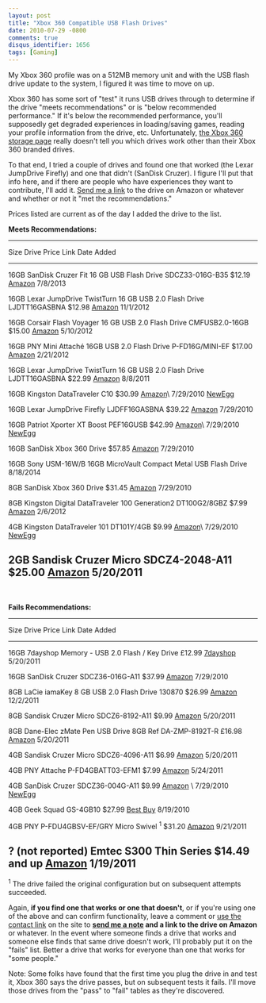```yaml
---
layout: post
title: "Xbox 360 Compatible USB Flash Drives"
date: 2010-07-29 -0800
comments: true
disqus_identifier: 1656
tags: [Gaming]
---
```

My Xbox 360 profile was on a 512MB memory unit and with the USB flash
drive update to the system, I figured it was time to move on up.

Xbox 360 has some sort of "test" it runs USB drives through to determine
if the drive "meets recommendations" or is "below recommended
performance." If it's below the recommended performance, you'll
supposedly get degraded experiences in loading/saving games, reading
your profile information from the drive, etc. Unfortunately, [the Xbox
360 storage page](http://www.xbox.com/storage/) really doesn't tell you
which drives work other than their Xbox 360 branded drives.

To that end, I tried a couple of drives and found one that worked (the
Lexar JumpDrive Firefly) and one that didn't (SanDisk Cruzer). I figure
I'll put that info here, and if there are people who have experiences
they want to contribute, I'll add it. [Send me a link](/contact.aspx) to
the drive on Amazon or whatever and whether or not it "met the
recommendations."

Prices listed are current as of the day I added the drive to the list.

**Meets Recommendations:**

  ------------------------------------------------------------------------------------------------------------------------------------------------------------------------------
  Size   Drive                                                               Price     Link                                                                         Date Added
  ------ ------------------------------------------------------------------- --------- ---------------------------------------------------------------------------- ------------
  16GB   SanDisk Cruzer Fit 16 GB USB Flash Drive SDCZ33-016G-B35            \$12.19   [Amazon](http://www.amazon.com/dp/B005FYNSZA?tag=mhsvortex)                  7/8/2013

  16GB   Lexar JumpDrive TwistTurn 16 GB USB 2.0 Flash Drive LJDTT16GASBNA   \$12.98   [Amazon](http://www.amazon.com/dp/B0021AG2AE?tag=mhsvortex)                  11/1/2012

  16GB   Corsair Flash Voyager 16 GB USB 2.0 Flash Drive CMFUSB2.0-16GB      \$15.00   [Amazon](http://www.amazon.com/dp/B000LXTUT8?tag=mhsvortex)                  5/10/2012

  16GB   PNY Mini Attaché 16GB USB 2.0 Flash Drive P-FD16G/MINI-EF           \$17.00   [Amazon](http://www.amazon.com/dp/B002ECE62K?tag=mhsvortex)                  2/21/2012

  16GB   Lexar JumpDrive TwistTurn 16 GB USB 2.0 Flash Drive LJDTT16GASBNA   \$22.99   [Amazon](http://www.amazon.com/dp/B0021AG2AE?tag=mhsvortex)                  8/8/2011

  16GB   Kingston DataTraveler C10                                           \$30.99   [Amazon](http://www.amazon.com/dp/B002ZBQ76S?tag=mhsvortex)\                 7/29/2010
                                                                                        [NewEgg](http://www.newegg.com/Product/Product.aspx?Item=N82E16820139103)   

  16GB   Lexar JumpDrive Firefly LJDFF16GASBNA                               \$39.22   [Amazon](http://www.amazon.com/dp/B0027VT6OG?tag=mhsvortex)                  7/29/2010

  16GB   Patriot Xporter XT Boost PEF16GUSB                                  \$42.99   [Amazon](http://www.amazon.com/dp/B000W1RV0Y?tag=mhsvortex)\                 7/29/2010
                                                                                        [NewEgg](http://www.newegg.com/Product/Product.aspx?Item=N82E16820220253)   

  16GB   SanDisk Xbox 360 Drive                                              \$57.85   [Amazon](http://www.amazon.com/dp/B003EV7ED8?tag=mhsvortex)                  7/29/2010

  16GB   Sony USM-16W/B 16GB MicroVault Compact Metal USB Flash Drive                                                                                               8/18/2014

  8GB    SanDisk Xbox 360 Drive                                              \$31.45   [Amazon](http://www.amazon.com/dp/B003EV7EC4?tag=mhsvortex)                  7/29/2010

  8GB    Kingston Digital DataTraveler 100 Generation2 DT100G2/8GBZ          \$7.99    [Amazon](http://www.amazon.com/dp/B0044XTJ4C?tag=mhsvortex)                  2/6/2012

  4GB    Kingston DataTraveler 101 DT101Y/4GB                                \$9.99    [Amazon](http://www.amazon.com/dp/B001C9P5T4?tag=mhsvortex)\                 7/29/2010
                                                                                        [NewEgg](http://www.newegg.com/Product/Product.aspx?Item=N82E16820134714)   

  2GB    Sandisk Cruzer Micro SDCZ4-2048-A11                                 \$25.00   [Amazon](http://www.amazon.com/dp/B0009FTMK0?tag=mhsvortex)                  5/20/2011
  ------------------------------------------------------------------------------------------------------------------------------------------------------------------------------

 

**Fails Recommendations:**

  -------------------------------------------------------------------------------------------------------------------------------------------------------------------------------------------------------------------------------------------
  Size               Drive                                                  Price            Link                                                                                                                                Date Added
  ------------------ ------------------------------------------------------ ---------------- ----------------------------------------------------------------------------------------------------------------------------------- ------------
  16GB               7dayshop Memory - USB 2.0 Flash / Key Drive            £12.99           [7dayshop](http://www.7dayshop.com/catalog/product_info.php?cPath=777_6&products_id=108130)                                         5/20/2011

  16GB               SanDisk Cruzer SDCZ36-016G-A11                         \$37.99          [Amazon](http://www.amazon.com/dp/B001T99ZTI?tag=mhsvortex)                                                                         7/29/2010

  8GB                LaCie iamaKey 8 GB USB 2.0 Flash Drive 130870          \$26.99          [Amazon](http://www.amazon.com/dp/B001V7XPSA?tag=mhsvortex)                                                                         12/2/2011

  8GB                Sandisk Cruzer Micro SDCZ6-8192-A11                    \$9.99           [Amazon](http://www.amazon.com/dp/B000UZN2ZK?tag=mhsvortex)                                                                         5/20/2011

  8GB                Dane-Elec zMate Pen USB Drive 8GB Ref DA-ZMP-8192T-R   £16.98           [Amazon](http://www.amazon.co.uk/dp/B000VLHMY0?tag=mhsvortex)                                                                       5/20/2011

  4GB                Sandisk Cruzer Micro SDCZ6-4096-A11                    \$6.99           [Amazon](http://www.amazon.com/dp/B000NWVAFO?tag=mhsvortex)                                                                         5/20/2011

  4GB                PNY Attache P-FD4GBATT03-EFM1                          \$7.99           [Amazon](http://www.amazon.com/dp/B003SGN9YW?tag=mhsvortex)                                                                         5/24/2011

  4GB                SanDisk Cruzer SDCZ36-004G-A11                         \$9.99           [Amazon](http://www.amazon.com/dp/B001T9EYFI?tag=mhsvortex) \                                                                       7/29/2010
                                                                                              [NewEgg](http://www.newegg.com/Product/Product.aspx?Item=N82E16820171398)                                                          

  4GB                Geek Squad GS-4GB10                                    \$27.99          [Best Buy](http://www.bestbuy.com/site/Geek+Squad%26%23174%3B+-+4GB+USB+2.0+Flash+Drive/9331975.p?id=1218086238726&skuId=9331975)   8/19/2010

  4GB                PNY P-FDU4GBSV-EF/GRY Micro Swivel <sup>1</sup>                 \$31.20          [Amazon](http://www.amazon.com/dp/B005M27TTG?tag=mhsvortex)                                                                         9/21/2011

  ? (not reported)   Emtec S300 Thin Series                                 \$14.49 and up   [Amazon](http://www.amazon.com/dp/B0020MLJJC?tag=mhsvortex)                                                                         1/19/2011
  -------------------------------------------------------------------------------------------------------------------------------------------------------------------------------------------------------------------------------------------

<sup>1</sup> The drive failed the original configuration but on subsequent
attempts succeeded.

Again, **if you find one that works or one that doesn't**, or if you're
using one of the above and can confirm functionality, leave a comment or
[use the contact link](/contact.aspx) on the site to **[send me a
note](/contact.aspx) and a link to the drive on Amazon** or whatever. In
the event where someone finds a drive that works and someone else finds
that same drive doesn't work, I'll probably put it on the "fails" list.
Better a drive that works for everyone than one that works for "some
people."

Note: Some folks have found that the first time you plug the drive in
and test it, Xbox 360 says the drive passes, but on subsequent tests it
fails. I'll move those drives from the "pass" to "fail" tables as
they're discovered.

